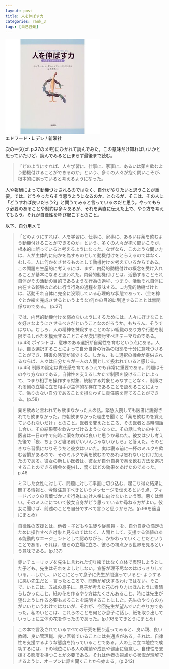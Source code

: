 ```yaml
---
layout: post
title: 人を伸ばす力
categories: rank_3
tags: [自己啓発]
---
```



<div class="book"><div class="book_image"><a href="http://www.amazon.co.jp/dp/4788506793"><img src="/images/why_we_do_what_we_do.jpg"></a></div><div class="book_info">エドワード・L.デシ / 新曜社</div><div class="clear"></div></div>

次の一文(cf. p.27のメモ)にひかれて読んでみた。この意味だけ知ればいいかと思っていたけど、読んでみると止まらず最後まで読む。

> 「どのようにすれば、人を学習に、仕事に、家事に、あるいは薬を飲むよう動機付けることができるのか」という、多くの人々が抱く問いこそが、根本的に誤っていると考えるようになった。

人や報酬によって動機づけされるのではなく、自分がやりたいと思うことが重要。では、どうやったらそう思うようになるのか、となるが、そこは、その人に「どうすれば良いだろう?」と問うてみると言っているのだと思う。やってもらう必要のあることや制約は多々あるが、それを素直に伝えた上で、やり方を考えてもらう。それが自律性を呼び起こすとのこと。


以下、自分用メモ<!--more-->

> 「どのようにすれば、人を学習に、仕事に、家事に、あるいは薬を飲むよう動機付けることができるのか」という、多くの人々が抱く問いこそが、根本的に誤っていると考えるようになった。なぜなら、このような問い方は、人が主体的に何かを為すものとして動機付けをとらえるのではなく、むしろ、人に何かをさせるものとして動機付けを考えているからである。この問題を生産的に考えるには、まず、内発的動機付けの概念を受け入れることが基本になると思われた。内発的動機付けとは、活動することそれ自体がその活動の目的であるような行為の過程、つまり、活動それ自体に内在する報酬のために行う行為の過程を意味する。...内発的動機づけとは、活動それ自体に完全に没頭している心理的な状態であって、(金を稼ぐとか絵を完成させるというような)何かの目的に到達することとは無関係なのである。
(p.27)

> では、内発的動機付けを弱めないようにするためには、人々に好きなことを好きなようにさせるべきだということなのだろうか。もちろん、そうではない。むしろ、人の精神を抹殺することのない組織のあり方や行動を制限するしかたを模索することこそが次に検討すべきテーマなのである。(p.43)
> ポイントは、意味のある選択が自発性を育むという点にある。人は、自ら選択することによって自分自身の行為の根拠を十分に意味づけることができ、阻害の感覚が減少する。しかも、もし選択の機会が提供されるならば、人々は自分たちが一人の人間として扱われていると感じる。(p.45)
制限の設定は責任感を育てるうえでも非常に重要である。問題はそのやり方なのである。自律性を支えるしかたで制限を設けることによって、つまり相手を操作する対象、統制する対象とみなすことなく、制限される側の立場に立ち相手が主体的な存在であることを認めることによって、偽りのない自分であることを損なわずに責任感を育てることができる。(p.58)

> 薬を飲めと言われても飲まなかった人の話。緊急入院しても医者に説得されても飲まなかった。毎朝飲まなかった理由を聞くと「薬を飲むのを覚えていられないだけ」とのこと。医者を変えたところ、その医者と長時間話し合い、その結果薬を飲みつづけるようになった。その話し合いの中で、医者は一日の中で何時に薬を飲めば良いと思うか尋ねた。彼女は少し考えた後で「夜、ちょうど寝る前がいいんじゃないかしら」と答えた。そのときなら習慣になりそうだと彼女はいいた。実は寝る前に一杯のミルクを飲む習慣があるので、そのミルクで薬を飲むのであれば忘れないと付け加えたのである。彼女の新しい医者は、彼女が自分自身で薬を飲む方法を選択することのできる機会を提供し、驚くほどの効果をあげたのであった。
p.46

> ミスした女性に対して、問題に対して率直に切り込む、起こり得た結果に関する情報と、今後注意すべきというメッセージを伝えるという点、フィードバックの言葉づかいを行為に向け人格に向けないという案。悪くは無い。そのミスにについて彼女自身がどう思っているか尋ねる方がよい。彼女に聞けば、前述のことを自分ですべて言うと思うからだ。(p.98を適当にまとめ)

> 自律性の支援とは、他者 - 子どもや生徒や従業員 -
を、自分自身の満足のために操作すべき対象と見るのではなく、人間として、支援する価値のある能動的なエージェントとして認めながら、かかわっていくことだということである。それは、彼らの立場に立ち、彼らの視点から世界を見るという意味である。(p.137)

> 赤いチューリップを先生に言われた切り絵ではなく立体で表現しようとした子ども。先生はそれをよしとしない。宣誓が理不尽なのははっきりしている。...しかし、いとこにとって息子に先生が間違っていると-
ようするに悪い先生だと - 言ったところで、問題が解決するわけではない。そこで、いとこは、五歳の息子に、息子が考えた花の作り方はほんとうに素晴らしかったこと、紙の花を作るやり方はたくさんあること、時には先生が望むように作る必要もあることを説明することにした。先生のやり方の方がいいというわけではないが、それが、今回先生が望んでいたやり方であった。私のいとこは、これらのことを何とか息子に話し、紙を取り出していっしょに立体の花を作ったのであった。(p.198をてきとうにまとめ)

> この本で言及されているすべての研究を振り返ってみると、良い親、良い教師、良い管理職、良い医者でいることには共通点がある。それは、自律性を支援するような態度を持っていることである。人の上に立つ地位で成功するには、下の地位にいる人の業績や成長や健康に留意し、自律性を支援する態度を持つことが必要である。それは他者の視点から状況が理解できるように、オープンに話を聞くことから始まる。(p.242)
